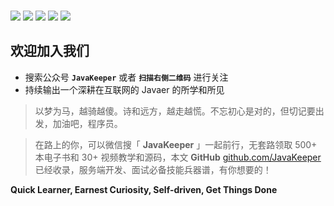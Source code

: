 <p>
<br >
<img src="https://img.shields.io/badge/language-Java-blue.svg">
<img src="https://img.shields.io/badge/platform-Linux-red.svg">
<a href="https://juejin.im/user/5b8f1d426fb9a019d7477421"><img src="https://img.shields.io/badge/%E6%8E%98%E9%87%91-@lazyegg-FFA500.svg?style=flat&colorA=1970fe"></a>
<a href="https://segmentfault.com/u/jstarfish"><img src="https://img.shields.io/badge/segmentfault-jstarfish-009a61.svg?style=flat"></a>
<a href="https://blog.csdn.net/u011870547"><img src="https://img.shields.io/badge/CSDN-@大新之助-fd6f32.svg?style=flat&colorA=B22222"></a>
</p>


## 欢迎加入我们

- 搜索公众号 **`JavaKeeper`** 或者 **`扫描右侧二维码`** 进行关注
- 持续输出一个深耕在互联网的 Javaer 的所学和所见



> 以梦为马，越骑越傻。诗和远方，越走越慌。不忘初心是对的，但切记要出发，加油吧，程序员。

> 在路上的你，可以微信搜「 **JavaKeeper** 」一起前行，无套路领取 500+ 本电子书和 30+ 视频教学和源码，本文 **GitHub** [github.com/JavaKeeper](https://github.com/Jstarfish/JavaKeeper) 已经收录，服务端开发、面试必备技能兵器谱，有你想要的！



**Quick Learner, Earnest Curiosity, Self-driven, Get Things Done**